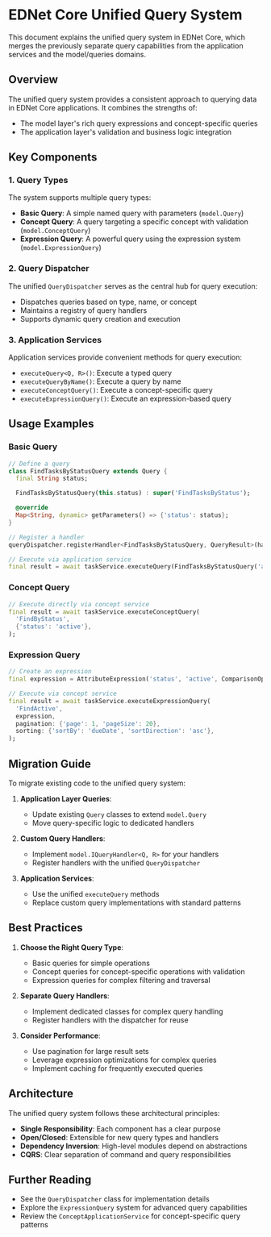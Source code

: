 # EDNet Core Unified Query System

This document explains the unified query system in EDNet Core, which merges the previously separate query capabilities from the application services and the model/queries domains.

## Overview

The unified query system provides a consistent approach to querying data in EDNet Core applications. It combines the strengths of:

- The model layer's rich query expressions and concept-specific queries
- The application layer's validation and business logic integration

## Key Components

### 1. Query Types

The system supports multiple query types:

- **Basic Query**: A simple named query with parameters (`model.Query`)
- **Concept Query**: A query targeting a specific concept with validation (`model.ConceptQuery`)
- **Expression Query**: A powerful query using the expression system (`model.ExpressionQuery`)

### 2. Query Dispatcher

The unified `QueryDispatcher` serves as the central hub for query execution:

- Dispatches queries based on type, name, or concept
- Maintains a registry of query handlers
- Supports dynamic query creation and execution

### 3. Application Services

Application services provide convenient methods for query execution:

- `executeQuery<Q, R>()`: Execute a typed query
- `executeQueryByName()`: Execute a query by name
- `executeConceptQuery()`: Execute a concept-specific query
- `executeExpressionQuery()`: Execute an expression-based query

## Usage Examples

### Basic Query

```dart
// Define a query
class FindTasksByStatusQuery extends Query {
  final String status;

  FindTasksByStatusQuery(this.status) : super('FindTasksByStatus');

  @override
  Map<String, dynamic> getParameters() => {'status': status};
}

// Register a handler
queryDispatcher.registerHandler<FindTasksByStatusQuery, QueryResult>(handler);

// Execute via application service
final result = await taskService.executeQuery(FindTasksByStatusQuery('active'));
```

### Concept Query

```dart
// Execute directly via concept service
final result = await taskService.executeConceptQuery(
  'FindByStatus',
  {'status': 'active'},
);
```

### Expression Query

```dart
// Create an expression
final expression = AttributeExpression('status', 'active', ComparisonOperator.equals);

// Execute via concept service
final result = await taskService.executeExpressionQuery(
  'FindActive',
  expression,
  pagination: {'page': 1, 'pageSize': 20},
  sorting: {'sortBy': 'dueDate', 'sortDirection': 'asc'},
);
```

## Migration Guide

To migrate existing code to the unified query system:

1. **Application Layer Queries**:
   - Update existing `Query` classes to extend `model.Query`
   - Move query-specific logic to dedicated handlers

2. **Custom Query Handlers**:
   - Implement `model.IQueryHandler<Q, R>` for your handlers
   - Register handlers with the unified `QueryDispatcher`

3. **Application Services**:
   - Use the unified `executeQuery` methods
   - Replace custom query implementations with standard patterns

## Best Practices

1. **Choose the Right Query Type**:
   - Basic queries for simple operations
   - Concept queries for concept-specific operations with validation
   - Expression queries for complex filtering and traversal

2. **Separate Query Handlers**:
   - Implement dedicated classes for complex query handling
   - Register handlers with the dispatcher for reuse

3. **Consider Performance**:
   - Use pagination for large result sets
   - Leverage expression optimizations for complex queries
   - Implement caching for frequently executed queries

## Architecture

The unified query system follows these architectural principles:

- **Single Responsibility**: Each component has a clear purpose
- **Open/Closed**: Extensible for new query types and handlers
- **Dependency Inversion**: High-level modules depend on abstractions
- **CQRS**: Clear separation of command and query responsibilities

## Further Reading

- See the `QueryDispatcher` class for implementation details
- Explore the `ExpressionQuery` system for advanced query capabilities
- Review the `ConceptApplicationService` for concept-specific query patterns 